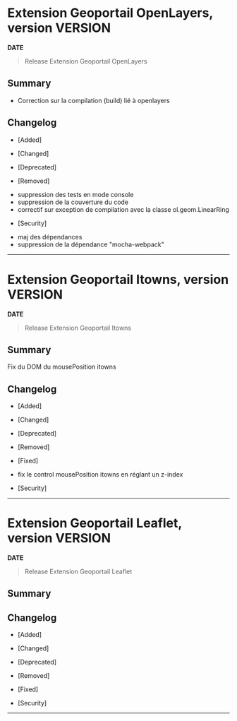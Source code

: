 # Extension Geoportail OpenLayers, version __VERSION__

**__DATE__**
> Release Extension Geoportail OpenLayers

## Summary

* Correction sur la compilation (build) lié à openlayers

## Changelog

* [Added]

* [Changed]

* [Deprecated]

* [Removed]

- suppression des tests en mode console
- suppression de la couverture du code
- correctif sur exception de compilation avec la classe ol.geom.LinearRing

* [Security]

- maj des dépendances
- suppression de la dépendance "mocha-webpack"

---

# Extension Geoportail Itowns, version __VERSION__

**__DATE__**
> Release Extension Geoportail Itowns

## Summary

Fix du DOM du mousePosition itowns

## Changelog

* [Added]

* [Changed] 

* [Deprecated]

* [Removed]

* [Fixed]

- fix le control mousePosition itowns en réglant un z-index

* [Security]

---

# Extension Geoportail Leaflet, version __VERSION__

**__DATE__**
> Release Extension Geoportail Leaflet

## Summary

## Changelog

* [Added]

* [Changed]

* [Deprecated]

* [Removed]

* [Fixed]

* [Security]

---
